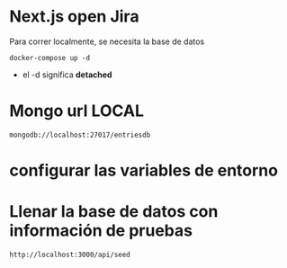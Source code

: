 # Next.js open Jira
Para correr localmente, se necesita la base de datos
```
docker-compose up -d
```

* el -d significa __detached__

# Mongo url LOCAL 

```
mongodb://localhost:27017/entriesdb
```

# configurar las variables de entorno

# Llenar la base de datos con información de pruebas

```
http://localhost:3000/api/seed
```

